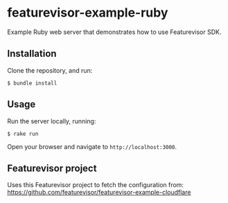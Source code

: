 # featurevisor-example-ruby

Example Ruby web server that demonstrates how to use Featurevisor SDK.

## Installation

Clone the repository, and run:

```
$ bundle install
```

## Usage

Run the server locally, running:

```
$ rake run
```

Open your browser and navigate to `http://localhost:3000`.

## Featurevisor project

Uses this Featurevisor project to fetch the configuration from: https://github.com/featurevisor/featurevisor-example-cloudflare

